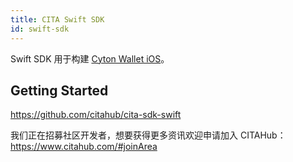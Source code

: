 ```yaml
---
title: CITA Swift SDK
id: swift-sdk
---
```


Swift SDK 用于构建 [Cyton Wallet iOS](https://github.com/citahub/cyton-ios)。

## Getting Started

https://github.com/citahub/cita-sdk-swift

我们正在招募社区开发者，想要获得更多资讯欢迎申请加入 CITAHub：https://www.citahub.com/#joinArea